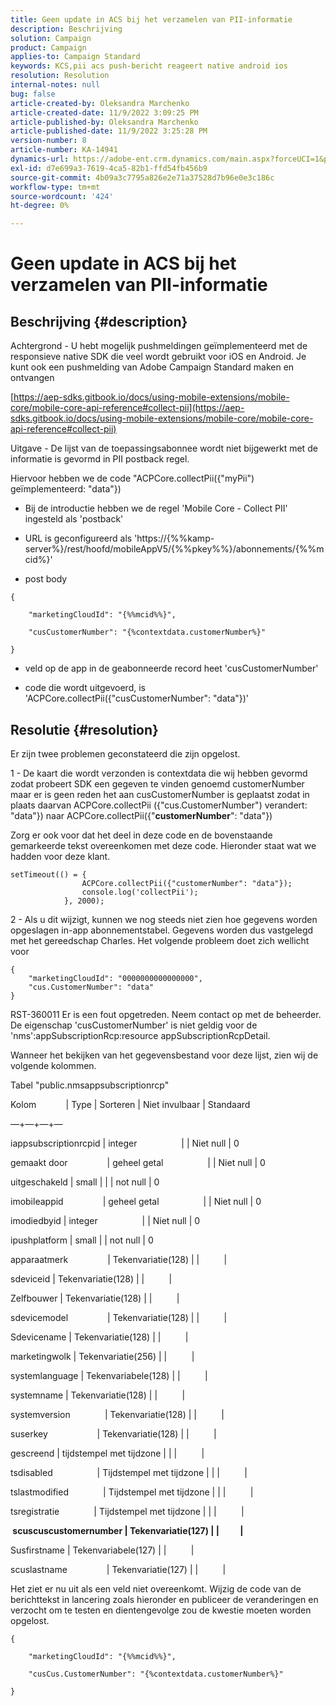 ```yaml
---
title: Geen update in ACS bij het verzamelen van PII-informatie
description: Beschrijving
solution: Campaign
product: Campaign
applies-to: Campaign Standard
keywords: KCS,pii acs push-bericht reageert native android ios
resolution: Resolution
internal-notes: null
bug: false
article-created-by: Oleksandra Marchenko
article-created-date: 11/9/2022 3:09:25 PM
article-published-by: Oleksandra Marchenko
article-published-date: 11/9/2022 3:25:28 PM
version-number: 8
article-number: KA-14941
dynamics-url: https://adobe-ent.crm.dynamics.com/main.aspx?forceUCI=1&pagetype=entityrecord&etn=knowledgearticle&id=fcaa807e-4060-ed11-9561-6045bd006b25
exl-id: d7e699a3-7619-4ca5-82b1-ffd54fb456b9
source-git-commit: 4b09a3c7795a826e2e71a37528d7b96e0e3c186c
workflow-type: tm+mt
source-wordcount: '424'
ht-degree: 0%

---
```


# Geen update in ACS bij het verzamelen van PII-informatie

## Beschrijving {#description}


Achtergrond - U hebt mogelijk pushmeldingen geïmplementeerd met de responsieve native SDK die veel wordt gebruikt voor iOS en Android. Je kunt ook een pushmelding van Adobe Campaign Standard maken en ontvangen

[https://aep-sdks.gitbook.io/docs/using-mobile-extensions/mobile-core/mobile-core-api-reference#collect-pii](https://aep-sdks.gitbook.io/docs/using-mobile-extensions/mobile-core/mobile-core-api-reference#collect-pii)



Uitgave - De lijst van de toepassingsabonnee wordt niet bijgewerkt met de informatie is gevormd in PII postback regel.

Hiervoor hebben we de code &quot;ACPCore.collectPii({&quot;myPii&quot;) geïmplementeerd: &quot;data&quot;})

- Bij de introductie hebben we de regel &#39;Mobile Core - Collect PII&#39; ingesteld als &#39;postback&#39;

- URL is geconfigureerd als &#39;https://{%%kamp-server%}/rest/hoofd/mobileAppV5/{%%pkey%%}/abonnements/{%%mcid%}&#39;

- post body


```
{

    "marketingCloudId": "{%%mcid%%}",

    "cusCustomerNumber": "{%contextdata.customerNumber%}"

}
```


- veld op de app in de geabonneerde record heet &#39;cusCustomerNumber&#39;

- code die wordt uitgevoerd, is &#39;ACPCore.collectPii({&quot;cusCustomerNumber&quot;: &quot;data&quot;})&#39;


## Resolutie {#resolution}


Er zijn twee problemen geconstateerd die zijn opgelost.



1 - De kaart die wordt verzonden is contextdata die wij hebben gevormd zodat probeert SDK een gegeven te vinden genoemd customerNumber maar er is geen reden het aan cusCustomerNumber is geplaatst zodat in plaats daarvan ACPCore.collectPii ({&quot;cus.CustomerNumber&quot;) verandert: &quot;data&quot;}) naar ACPCore.collectPii({&quot;<b>customerNumber</b>&quot;: &quot;data&quot;})

Zorg er ook voor dat het deel in deze code en de bovenstaande gemarkeerde tekst overeenkomen met deze code. Hieronder staat wat we hadden voor deze klant.


```
setTimeout(() = {
                ACPCore.collectPii({"customerNumber": "data"});
                console.log('collectPii');
            }, 2000);
```


2 - Als u dit wijzigt, kunnen we nog steeds niet zien hoe gegevens worden opgeslagen in-app abonnementstabel. Gegevens worden dus vastgelegd met het gereedschap Charles. Het volgende probleem doet zich wellicht voor


```
{
    "marketingCloudId": "0000000000000000",
    "cus.CustomerNumber": "data"
}
```


RST-360011 Er is een fout opgetreden. Neem contact op met de beheerder.
De eigenschap &#39;cusCustomerNumber&#39; is niet geldig voor de &#39;nms&#39;:appSubscriptionRcp:resource appSubscriptionRcpDetail.

Wanneer het bekijken van het gegevensbestand voor deze lijst, zien wij de volgende kolommen.



Tabel &quot;public.nmsappsubscriptionrcp&quot;

Kolom            | Type | Sorteren | Niet invulbaar | Standaard

—+—+—+—

iappsubscriptionrcpid | integer                  | | Niet null | 0

gemaakt door                | geheel getal                  | | Niet null | 0

uitgeschakeld | small | | | not null | 0

imobileappid                | geheel getal                  | | Niet null | 0

imodiedbyid | integer                  | | Niet null | 0

ipushplatform | small | | not null | 0

apparaatmerk                | Tekenvariatie(128) | |          |

sdeviceid | Tekenvariatie(128) | |          |

Zelfbouwer | Tekenvariatie(128) | |          |

sdevicemodel                | Tekenvariatie(128) | |          |

Sdevicename | Tekenvariatie(128) | |          |

marketingwolk | Tekenvariatie(256) | |          |

systemlanguage | Tekenvariabele(128) | |          |

systemname | Tekenvariatie(128) | |          |

systemversion              | Tekenvariatie(128) | |          |

suserkey                    | Tekenvariatie(128) | |          |

gescreend | tijdstempel met tijdzone | | |          |

tsdisabled                  | Tijdstempel met tijdzone | | |          |

tslastmodified              | Tijdstempel met tijdzone | | |          |

tsregistratie              | Tijdstempel met tijdzone | | |          |

<b> scuscuscustomernumber | Tekenvariatie(127) | |          | </b>

Susfirstname | Tekenvariabele(127) | |          |

scuslastname                | Tekenvariatie(127) | |          |



Het ziet er nu uit als een veld niet overeenkomt. Wijzig de code van de berichttekst in lancering zoals hieronder en publiceer de veranderingen en verzocht om te testen en dientengevolge zou de kwestie moeten worden opgelost.


```
{

    "marketingCloudId": "{%%mcid%%}",

    "cusCus.CustomerNumber": "{%contextdata.customerNumber%}"

}
```
